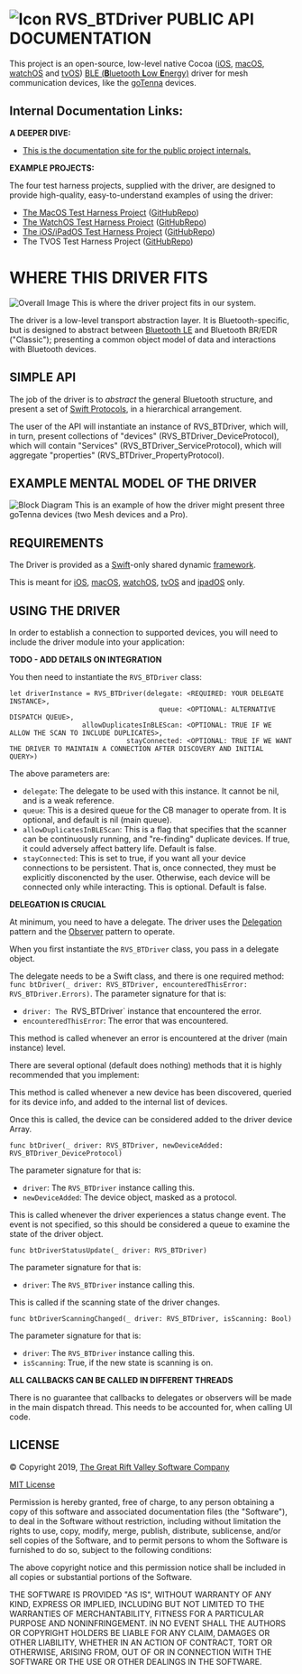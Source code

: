 ![Icon](./icon.png)
RVS_BTDriver PUBLIC API DOCUMENTATION
=
This project is an open-source, low-level native Cocoa ([iOS](https://apple.com/ios), [macOS](https://apple.com/macos), [watchOS](https:apple.com/watchos) and [tvOS](https://apple.com/tvos)) [BLE (**B**luetooth **L**ow **E**nergy)](https://www.bluetooth.com) driver for mesh communication devices, like the  [goTenna](https://gotenna.com) devices.

Internal Documentation Links:
-
**A DEEPER DIVE:**

- [This is the documentation site for the public project internals.](https://riftvalleysoftware.github.io/RVS_GTDriver/internal/)

**EXAMPLE PROJECTS:**

The four test harness projects, supplied with the driver, are designed to provide high-quality, easy-to-understand examples of using the driver:

- [The MacOS Test Harness Project](https://riftvalleysoftware.github.io/RVS_GTDriver/macOSTestHarness) ([GitHubRepo](https://github.com/RiftValleySoftware/RVS_GTDriver/tree/master/RVS_BTDriver_MacOS_Test_Harness))
- [The WatchOS Test Harness Project](https://riftvalleysoftware.github.io/RVS_GTDriver/watchOSTestHarness)  ([GitHubRepo](https://github.com/RiftValleySoftware/RVS_GTDriver/tree/master/RVS_BTDriver_WatchOS_Test_Harness))
- [The iOS/iPadOS Test Harness Project](https://riftvalleysoftware.github.io/RVS_GTDriver/iOSTestHarness) ([GitHubRepo](https://github.com/RiftValleySoftware/RVS_GTDriver/tree/master/RVS_BTDriver_iOS_Test_Harness))
- The TVOS Test Harness Project ([GitHubRepo](https://github.com/RiftValleySoftware/RVS_GTDriver/tree/master/RVS_BTDriver_tvOS_Test_Harness))

WHERE THIS DRIVER FITS
=

![Overall Image](./img/SystemBlock.png)
This is where the driver project fits in our system.

The driver is a low-level transport abstraction layer. It is Bluetooth-specific, but is designed to abstract between [Bluetooth LE](https://en.wikipedia.org/wiki/Bluetooth_Low_Energy) and Bluetooth BR/EDR ("Classic"); presenting a common object model of data and interactions with Bluetooth devices.

SIMPLE API
-
The job of the driver is to *abstract* the general Bluetooth structure, and present a set of [Swift Protocols](https://docs.swift.org/swift-book/LanguageGuide/Protocols.html), in a hierarchical arrangement.

The user of the API will instantiate an instance of RVS_BTDriver, which will, in turn, present collections of "devices" (RVS_BTDriver_DeviceProtocol), which will contain "Services" (RVS_BTDriver_ServiceProtocol), which will aggregate "properties" (RVS_BTDriver_PropertyProtocol).

EXAMPLE MENTAL MODEL OF THE DRIVER
-
![Block Diagram](./img/MentalModel.png)
This is an example of how the driver might present three goTenna devices (two Mesh devices and a Pro).

REQUIREMENTS
-
The Driver is provided as a [Swift](https://developer.apple.com/swift/)-only shared dynamic [framework](https://developer.apple.com/library/archive/documentation/MacOSX/Conceptual/BPFrameworks/Frameworks.html).

This is meant for [iOS](https://www.apple.com/ios/), [macOS](https://www.apple.com/macos/), [watchOS](https://www.apple.com/watchos/), [tvOS](https://www.apple.com/tvos/) and [ipadOS](https://www.apple.com/ipados/) only.

USING THE DRIVER
-
In order to establish a connection to supported devices, you will need to include the driver module into your application:

**TODO - ADD DETAILS ON INTEGRATION**

You then need to instantiate the `RVS_BTDriver` class:

    let driverInstance = RVS_BTDriver(delegate: <REQUIRED: YOUR DELEGATE INSTANCE>,
                                         queue: <OPTIONAL: ALTERNATIVE DISPATCH QUEUE>,
                      allowDuplicatesInBLEScan: <OPTIONAL: TRUE IF WE ALLOW THE SCAN TO INCLUDE DUPLICATES>,
                                 stayConnected: <OPTIONAL: TRUE IF WE WANT THE DRIVER TO MAINTAIN A CONNECTION AFTER DISCOVERY AND INITIAL QUERY>)


The above parameters are:
- `delegate`: The delegate to be used with this instance. It cannot be nil, and is a weak reference.
- `queue`: This is a desired queue for the CB manager to operate from. It is optional, and default is nil (main queue).
- `allowDuplicatesInBLEScan`: This is a flag that specifies that the scanner can be continuously running, and "re-finding" duplicate devices.  If true, it could adversely affect battery life. Default is false.
- `stayConnected`:  This is set to true, if you want all your device connections to be persistent. That is, once connected, they must be explicitly disconencted by the user. Otherwise, each device will be connected only while interacting. This is optional. Default is false.

**DELEGATION IS CRUCIAL**

At minimum, you need to have a delegate. The driver uses the [Delegation](https://en.wikipedia.org/wiki/Delegation_pattern) pattern and the [Observer](https://en.wikipedia.org/wiki/Observer_pattern) pattern to operate.

When you first instantiate the `RVS_BTDriver` class, you pass in a delegate object.

The delegate needs to be a Swift class, and there is one required method: `func btDriver(_ driver: RVS_BTDriver, encounteredThisError: RVS_BTDriver.Errors)`. The parameter signature for that is:

- `driver: The `RVS_BTDriver` instance that encountered the error.
- `encounteredThisError`: The error that was encountered.

This method is called whenever an error is encountered at the driver (main instance) level.

There are several optional (default does nothing) methods that it is highly recommended that you implement:

This method is called whenever a new device has been discovered, queried for its device info, and added to the internal list of devices.

Once this is called, the device can be considered added to the driver device Array.

`func btDriver(_ driver: RVS_BTDriver, newDeviceAdded: RVS_BTDriver_DeviceProtocol)`

The parameter signature for that is:

- `driver`: The `RVS_BTDriver` instance calling this.
- `newDeviceAdded`: The device object, masked as a protocol.

This is called whenever the driver experiences a status change event. The event is not specified, so this should be considered a queue to examine the state of the driver object.

`func btDriverStatusUpdate(_ driver: RVS_BTDriver)`

The parameter signature for that is:

- `driver`: The `RVS_BTDriver` instance calling this.

This is called if the scanning state of the driver changes.

`func btDriverScanningChanged(_ driver: RVS_BTDriver, isScanning: Bool)`

The parameter signature for that is:

-  `driver`: The `RVS_BTDriver` instance calling this.
- `isScanning`: True, if the new state is scanning is on.


**ALL CALLBACKS CAN BE CALLED IN DIFFERENT THREADS**

There is no guarantee that callbacks to delegates or observers will be made in the main dispatch thread. This needs to be accounted for, when calling UI code.

LICENSE
-
© Copyright 2019, [The Great Rift Valley Software Company](https://riftvalleysoftware.com)

[MIT License](https://opensource.org/licenses/MIT)

Permission is hereby granted, free of charge, to any person obtaining a copy of this software and associated documentation
files (the "Software"), to deal in the Software without restriction, including without limitation the rights to use, copy,
modify, merge, publish, distribute, sublicense, and/or sell copies of the Software, and to permit persons to whom the
Software is furnished to do so, subject to the following conditions:

The above copyright notice and this permission notice shall be included in all copies or substantial portions of the Software.

THE SOFTWARE IS PROVIDED "AS IS", WITHOUT WARRANTY OF ANY KIND, EXPRESS OR IMPLIED, INCLUDING BUT NOT LIMITED TO THE WARRANTIES
OF MERCHANTABILITY, FITNESS FOR A PARTICULAR PURPOSE AND NONINFRINGEMENT.
IN NO EVENT SHALL THE AUTHORS OR COPYRIGHT HOLDERS BE LIABLE FOR ANY CLAIM, DAMAGES OR OTHER LIABILITY, WHETHER IN AN ACTION OF
CONTRACT, TORT OR OTHERWISE, ARISING FROM, OUT OF OR IN CONNECTION WITH THE SOFTWARE OR THE USE OR OTHER DEALINGS IN THE SOFTWARE.
